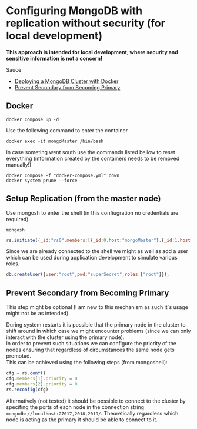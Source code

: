 # Configuring MongoDB with replication without security (for local development)

**This approach is intended for local development, where security and sensitive information is not a concern!**

Sauce 
* [Deploying a MongoDB Cluster with Docker](https://www.mongodb.com/compatibility/deploying-a-mongodb-cluster-with-docker)
* [Prevent Secondary from Becoming Primary](https://www.mongodb.com/docs/manual/tutorial/configure-secondary-only-replica-set-member/)


## Docker

```docker
docker compose up -d
```

Use the following command to enter the container
```docker
docker exec -it mongoMaster /bin/bash
```

In case someting went south use the commands listed bellow to reset everything (information created by the containers needs to be removed manually!)
```shell
docker compose -f "docker-compose.yml" down
docker system prune --force
```

## Setup Replication (from the master node)

Use mongosh to enter the shell (in this confiugration no credentials are required)
```shell
mongosh
```

```javascript
rs.initiate({_id:"rs0",members:[{_id:0,host:"mongoMaster"},{_id:1,host:"mongoSlave1"},{_id:2,host:"mongoSlave2"}]});
```

Since we are already connected to the shell we might as well as add a user which can be used during application development to simulate various roles.
```javascript
db.createUser({user:"root",pwd:"superSecret",roles:["root"]});
```

## Prevent Secondary from Becoming Primary
This step might be optional (I am new to this mechanism as such it`s usage might not be as intended).

During system restarts it is possible that the primary node in the cluster to shift around in which case we might encounter problems (since we can only interact with the cluster using the primary node).  
In order to prevent such situations we can configure the priority of the nodes ensuring that regardless of circumstances the same node gets promoted.  
This can be achieved using the following steps (from mongoshell):
```javascript
cfg = rs.conf()
cfg.members[1].priority = 0
cfg.members[2].priority = 0
rs.reconfig(cfg)
```
Alternatively (not tested) it should be possible to connect to the cluster by specifing the ports of each node in the connection string `mongodb://localhost:27017,2018,2019/`. Theoretically regardless which node is acting as the primary it should be able to connect to it.